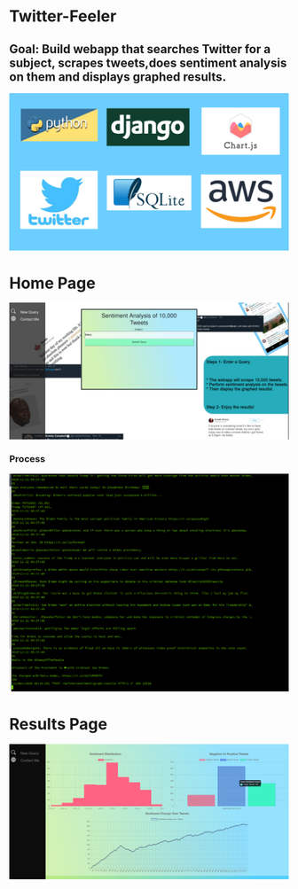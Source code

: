 # Twitter-Feeler
## Goal: Build webapp that searches Twitter for a subject, scrapes tweets,does sentiment analysis on them and displays graphed results.

![](imgs/image1.jpg)

# Home Page

![](imgs/home1.png)

### Process

![](imgs/tweetscrape.png)

# Results Page

![](imgs/result2.png)
